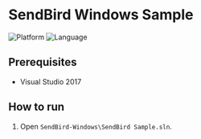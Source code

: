 # SendBird Windows Sample

![Platform](https://img.shields.io/badge/platform-Windows-blue.svg)
![Language](https://img.shields.io/badge/language-C%2B%2B-red.svg)

## Prerequisites

* Visual Studio 2017

## How to run

1. Open `SendBird-Windows\SendBird Sample.sln`.

